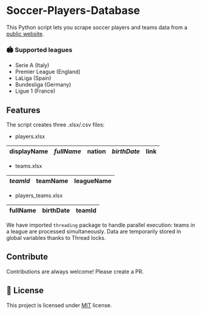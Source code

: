 # Soccer-Players-Database

This Python script lets you scrape soccer players and teams data from a [public website](https://www.bdfutbol.com/en/index.html).

### 🏟️ Supported leagues
* Serie A (Italy)
* Premier League (England)
* LaLiga (Spain)
* Bundesliga (Germany)
* Ligue 1 (France)

## Features

The script creates three .xlsx/.csv files:

* players.xlsx
 
| displayName | _fullName_ | nation | _birthDate_ | link |
|-------------|----------|--------|---------------|------|
* teams.xlsx
 
| _teamId_ | teamName | leagueName |
|--------|----------|------------|
* players_teams.xlsx
 
| fullName | birthDate | teamId | 
|----------|-----------|--------|

We have imported `threading` package to handle parallel execution: teams in a league are processed simultaneously. 
Data are temporarily stored in global variables thanks to Thread locks.

## Contribute

Contributions are always welcome! Please create a PR.
## :pencil: License

This project is licensed under [MIT](https://opensource.org/licenses/MIT) license.
